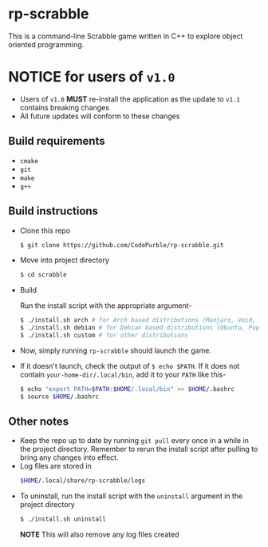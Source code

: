 # rp-scrabble
This is a command-line Scrabble game written in C++ to explore object oriented
programming.

# NOTICE for users of `v1.0`
* Users of `v1.0` **MUST** re-install the application as the update to `v1.1` contains breaking changes
* All future updates will conform to these changes

## Build requirements
* `cmake`
* `git`
* `make`
* `g++`

## Build instructions
* Clone this repo
	```sh
	$ git clone https://github.com/CodePurble/rp-scrabble.git
	```

* Move into project directory
	```sh
	$ cd scrabble
	```

* Build

	Run the install script with the appropriate argument-
	```sh
	$ ./install.sh arch # for Arch based distributions (Manjaro, Void, etc)
	$ ./install.sh debian # for Debian based distributions (Ubuntu, Pop_OS, etc)
	$ ./install.sh custom # for other distributions
	```
* Now, simply running `rp-scrabble` should launch the game.
* If it doesn't launch, check the output of `$ echo $PATH`. If it does not contain `your-home-dir/.local/bin`, add it to your `PATH` like this-
	```sh
	$ echo "export PATH=$PATH:$HOME/.local/bin" >> $HOME/.bashrc
	$ source $HOME/.bashrc
	```

## Other notes
* Keep the repo up to date by running `git pull` every once in a while in the project directory. Remember to rerun the install script after pulling to bring any changes into effect.
* Log files are stored in
	```sh
	$HOME/.local/share/rp-scrabble/logs
	```
* To uninstall, run the install script with the `uninstall` argument in the project directory
	```sh
	$ ./install.sh uninstall
	```
	**NOTE** This will also remove any log files created

